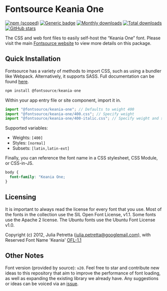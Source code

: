 # Fontsource Keania One

[![npm (scoped)](https://img.shields.io/npm/v/@fontsource/keania-one?color=brightgreen)](https://www.npmjs.com/package/@fontsource/keania-one) [![Generic badge](https://img.shields.io/badge/fontsource-passing-brightgreen)](https://github.com/fontsource/fontsource) [![Monthly downloads](https://badgen.net/npm/dm/@fontsource/keania-one)](https://github.com/fontsource/fontsource) [![Total downloads](https://badgen.net/npm/dt/@fontsource/keania-one)](https://github.com/fontsource/fontsource) [![GitHub stars](https://img.shields.io/github/stars/fontsource/fontsource.svg?style=social&label=Star)](https://github.com/fontsource/fontsource/stargazers)

The CSS and web font files to easily self-host the “Keania One” font. Please visit the main [Fontsource website](https://fontsource.org/fonts/keania-one) to view more details on this package.

## Quick Installation

Fontsource has a variety of methods to import CSS, such as using a bundler like Webpack. Alternatively, it supports SASS. Full documentation can be found [here](https://fontsource.org/docs/introduction).

```javascript
npm install @fontsource/keania-one
```

Within your app entry file or site component, import it in.

```javascript
import "@fontsource/keania-one"; // Defaults to weight 400
import "@fontsource/keania-one/400.css"; // Specify weight
import "@fontsource/keania-one/400-italic.css"; // Specify weight and style

```

Supported variables:
- Weights: `[400]`
- Styles: `[normal]`
- Subsets: `[latin,latin-ext]`

Finally, you can reference the font name in a CSS stylesheet, CSS Module, or CSS-in-JS.

```css
body {
  font-family: "Keania One;
}
```

## Licensing
It is important to always read the license for every font that you use.
Most of the fonts in the collection use the SIL Open Font License, v1.1. Some fonts use the Apache 2 license. The Ubuntu fonts use the Ubuntu Font License v1.0.

Copyright (c) 2012, Julia Petretta (julia.petretta@googlemail.com), with Reserved Font Name 'Keania'
[OFL-1.1](http://scripts.sil.org/OFL)

## Other Notes
Font version (provided by source): `v20`.
Feel free to star and contribute new ideas to this repository that aim to improve the performance of font loading, as well as expanding the existing library we already have. Any suggestions or ideas can be voiced via an [issue](https://github.com/fontsource/fontsource/issues).